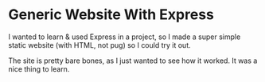 # Generic Website With Express

I wanted to learn & used Express in a project, so I made a super simple static website (with HTML, not pug) so I could try it out. 

The site is pretty bare bones, as I just wanted to see how it worked. It was a nice thing to learn.